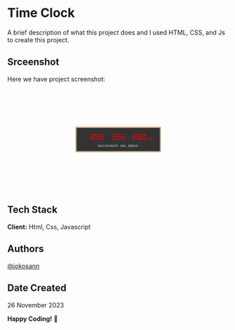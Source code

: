 # Time Clock

A brief description of what this project does and I used HTML, CSS, and Js to create this project.

## Srceenshot

Here we have project screenshot:

![screenshot](screenshot/02.png)

## Tech Stack

**Client:** Html, Css, Javascript

## Authors

[@jokosann](https://www.github.com/Jokosann)

## Date Created

26 November 2023

**Happy Coding!** 🚀
